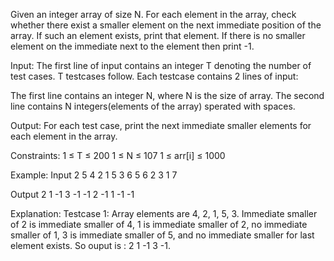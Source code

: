 Given an integer array of size N. For each element in the array, check whether there exist a smaller element on the next 
immediate position of the array. If such an element exists, print that element. If there is no smaller element on the 
immediate next to the element then print -1.

Input:
The first line of input contains an integer T denoting the number of test cases. T testcases follow. Each testcase contains 
2 lines of input:

The first line contains an integer N, where N is the size of array.
The second line contains N integers(elements of the array) sperated with spaces.

Output:
For each test case, print the next immediate smaller elements for each element in the array.

Constraints:
1 ≤ T ≤ 200
1 ≤ N ≤ 107
1 ≤ arr[i] ≤ 1000

Example:
Input
2
5
4 2 1 5 3
6
5 6 2 3 1 7

Output
2 1 -1 3 -1
-1 2 -1 1 -1 -1

Explanation:
Testcase 1: Array elements are 4, 2, 1, 5, 3. Immediate smaller of 2 is immediate smaller of 4, 1 is immediate smaller of 2, 
no immediate smaller of 1, 3 is immediate smaller of 5, and no immediate smaller for last element exists. 
So ouput is : 2 1 -1 3 -1.
